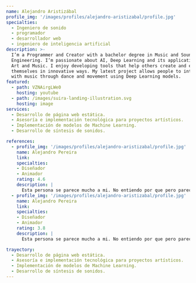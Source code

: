 ```yaml
---
name: Alejandro Aristizábal
profile_img: '/images/profiles/alejandro-aristizabal/profile.jpg'
specialties:
  - Ingeniero de sonido
  - programador
  - desarrollador web
  - ingeniero de inteligencia artificial
description: >-
  I’m a Programmer and Creator with a bachelor degree in Music and Sound
  Engineering. I’m passionate about AI, Deep Learning and its applications in
  Art and Music. I enjoy developing tools that help others create and express
  themselves in innovative ways. My latest project allows people to interact
  with music through dance and movement using Deep Learning models.
featured:
  - path: VZNAirgLWe0
    hosting: youtube
  - path: /images/suira-landing-illustration.svg
    hosting: image
services:
  - Desarrollo de página web estática.
  - Asesoría e implementación tecnológica para proyectos artísticos.
  - Implementación de modelos de Machine Learning.
  - Desarrollo de síntesis de sonidos.

references:
  - profile_img: '/images/profiles/alejandro-aristizabal/profile.jpg'
    name: Alejandro Pereira
    link:
    specialties:
    - Diseñador
    - Animador
    rating: 4.6
    description: |
      Esta persona se parece mucho a mi. No entiendo por que pero parece que tiene el mismo estilo y hasta se tomo la foto en el mismo lugar.
  - profile_img: '/images/profiles/alejandro-aristizabal/profile.jpg'
    name: Alejandro Pereira
    link:
    specialties:
    - Diseñador
    - Animador
    rating: 3.8
    description: |
      Esta persona se parece mucho a mi. No entiendo por que pero parece que tiene el mismo estilo y hasta se tomo la foto en el mismo lugar.

trayectory:
  - Desarrollo de página web estática.
  - Asesoría e implementación tecnológica para proyectos artísticos.
  - Implementación de modelos de Machine Learning.
  - Desarrollo de síntesis de sonidos.
---
```

